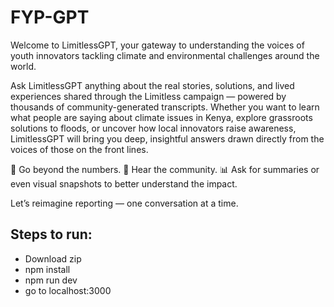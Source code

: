 # FYP-GPT

Welcome to LimitlessGPT, your gateway to understanding the voices of youth innovators tackling climate and environmental challenges around the world.

Ask LimitlessGPT anything about the real stories, solutions, and lived experiences shared through the Limitless campaign — powered by thousands of community-generated transcripts. Whether you want to learn what people are saying about climate issues in Kenya, explore grassroots solutions to floods, or uncover how local innovators raise awareness, LimitlessGPT will bring you deep, insightful answers drawn directly from the voices of those on the front lines.

🌱 Go beyond the numbers.
📣 Hear the community.
📊 Ask for summaries or even visual snapshots to better understand the impact.

Let’s reimagine reporting — one conversation at a time.

## Steps to run:
- Download zip
- npm install
- npm run dev
- go to localhost:3000
